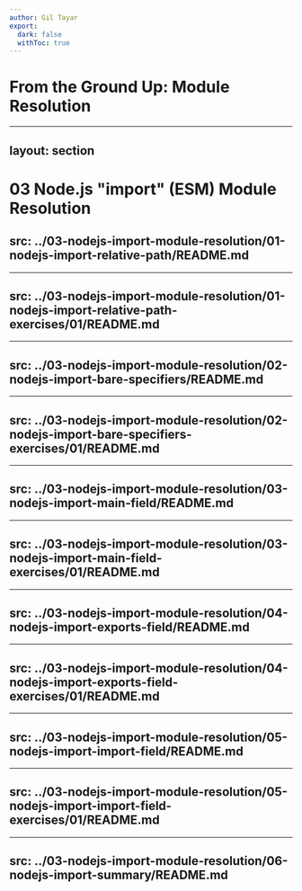 ```yaml
---
author: Gil Tayar
export:
  dark: false
  withToc: true
---
```

# From the Ground Up: Module Resolution

---
layout: section
---
# 03 Node.js "import" (ESM) Module Resolution

src: ../03-nodejs-import-module-resolution/01-nodejs-import-relative-path/README.md
---

---
src: ../03-nodejs-import-module-resolution/01-nodejs-import-relative-path-exercises/01/README.md
---

---
src: ../03-nodejs-import-module-resolution/02-nodejs-import-bare-specifiers/README.md
---

---
src: ../03-nodejs-import-module-resolution/02-nodejs-import-bare-specifiers-exercises/01/README.md
---

---
src: ../03-nodejs-import-module-resolution/03-nodejs-import-main-field/README.md
---

---
src: ../03-nodejs-import-module-resolution/03-nodejs-import-main-field-exercises/01/README.md
---

---
src: ../03-nodejs-import-module-resolution/04-nodejs-import-exports-field/README.md
---

---
src: ../03-nodejs-import-module-resolution/04-nodejs-import-exports-field-exercises/01/README.md
---

---
src: ../03-nodejs-import-module-resolution/05-nodejs-import-import-field/README.md
---

---
src: ../03-nodejs-import-module-resolution/05-nodejs-import-import-field-exercises/01/README.md
---

---
src: ../03-nodejs-import-module-resolution/06-nodejs-import-summary/README.md
---
